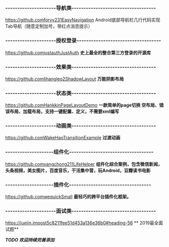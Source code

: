 ### ---------------------导航类-----------------------------------

https://github.comforvv231EasyNavigation    Android底部导航栏几行代码实现Tab导航（随意定制加号，带红点消息提示）

### ---------------------授权登录-----------------------------------

https://github.comjustauthJustAuth    **史上最全的整合第三方登录的开源库** 

### ---------------------效果类-----------------------------------

https://github.comlihangleo2ShadowLayout    **万能阴影布局** 

### ---------------------状态类-----------------------------------

https://github.comHankkinPageLayoutDemo   **一款简单的page切换 空布局、错误布局、加载布局，支持一键配置、定义，不需要xml编写** 

### ---------------------动画类-----------------------------------

https://github.comWakeHaoTransitionExample  **过渡动画** 

### --------------------组件化-----------------------------------

https://github.comyangchong211LifeHelper  **组件化综合案例，包含微信新闻，头条视频，美女图片，百度音乐，干活集中营，玩Android，豆瓣读书电影** 

### --------------------插件化----------------------------------

https://github.comwequickSmall    **最轻巧的跨平台插件化框架。** 

### ---------------------面试类-----------------------------------

https://juejin.impost5c8211fee51d453a136e36b0#heading-56   ** 2019最全面试题** 

 **_TODO 欢迎持续完善添加_** 
